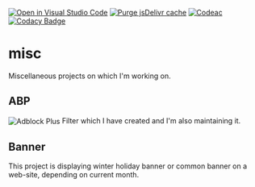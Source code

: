 [![Open in Visual Studio Code](https://img.shields.io/badge/Open_in_Visual_Studio_Code-007acc)](https://open.vscode.dev/BaleshSrle/misc)
[![Purge jsDelivr cache](https://github.com/BaleshSrle/misc/actions/workflows/main.yml/badge.svg)](https://github.com/BaleshSrle/misc/actions/workflows/main.yml)
[![Codeac](https://static.codeac.io/badges/2-250032645.svg "Codeac")](https://app.codeac.io/github/BaleshSrle/misc)
[![Codacy Badge](https://app.codacy.com/project/badge/Grade/7ebd66a2d49945a1b1163ad2447ee07a)](https://app.codacy.com/gh/BaleshSrle/misc/dashboard?utm_source=gh&utm_medium=referral&utm_content=&utm_campaign=Badge_grade)

# misc
Miscellaneous projects on which I'm working on.

## ABP
<img src="https://img.shields.io/badge/Adblock%20Plus-c70d2c?logo=adblockplus&logoColor=white&logoSize=auto&labelColor=555555" alt="Adblock Plus" style="vertical-align: middle;"> Filter which I have created and I'm also maintaining it.

## Banner
This project is displaying winter holiday banner or common banner on a web-site, depending on current month.
